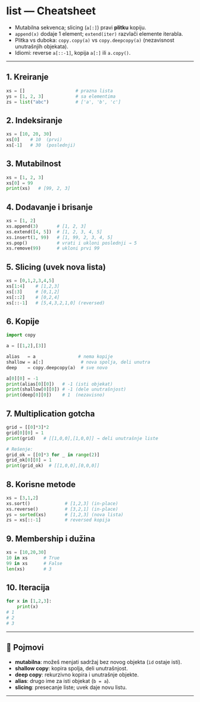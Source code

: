 # list — Cheatsheet

- Mutabilna sekvenca; slicing (`a[:]`) pravi **plitku** kopiju.
- `append(x)` dodaje 1 element; `extend(iter)` razvlači elemente iterabla.
- Plitka vs duboka: `copy.copy(a)` vs `copy.deepcopy(a)` (nezavisnost unutrašnjih objekata).
- Idiomi: reverse `a[::-1]`, kopija `a[:]` ili `a.copy()`.

---

## 1. Kreiranje

```python
xs = []                   # prazna lista
ys = [1, 2, 3]            # sa elementima
zs = list("abc")          # ['a', 'b', 'c']
```

## 2. Indeksiranje

```python
xs = [10, 20, 30]
xs[0]    # 10  (prvi)
xs[-1]   # 30  (poslednji)
```

## 3. Mutabilnost

```python
xs = [1, 2, 3]
xs[0] = 99
print(xs)   # [99, 2, 3]
```

## 4. Dodavanje i brisanje

```python
xs = [1, 2]
xs.append(3)       # [1, 2, 3]
xs.extend([4, 5])  # [1, 2, 3, 4, 5]
xs.insert(1, 99)   # [1, 99, 2, 3, 4, 5]
xs.pop()           # vrati i ukloni poslednji → 5
xs.remove(99)      # ukloni prvi 99
```

## 5. Slicing (uvek nova lista)

```python
xs = [0,1,2,3,4,5]
xs[1:4]    # [1,2,3]
xs[:3]     # [0,1,2]
xs[::2]    # [0,2,4]
xs[::-1]   # [5,4,3,2,1,0] (reversed)
```

## 6. Kopije

```python
import copy

a = [[1,2],[3]]

alias   = a                # nema kopije
shallow = a[:]              # nova spolja, deli unutra
deep    = copy.deepcopy(a)  # sve novo

a[0][0] = -1
print(alias[0][0])   # -1 (isti objekat)
print(shallow[0][0]) # -1 (dele unutrašnjost)
print(deep[0][0])    # 1  (nezavisno)
```

## 7. Multiplication gotcha

```python
grid = [[0]*3]*2
grid[0][0] = 1
print(grid)   # [[1,0,0],[1,0,0]] → deli unutrašnje liste

# Rešenje:
grid_ok = [[0]*3 for _ in range(2)]
grid_ok[0][0] = 1
print(grid_ok)  # [[1,0,0],[0,0,0]]
```

## 8. Korisne metode

```python
xs = [3,1,2]
xs.sort()             # [1,2,3] (in-place)
xs.reverse()          # [3,2,1] (in-place)
ys = sorted(xs)       # [1,2,3] (nova lista)
zs = xs[::-1]         # reversed kopija
```

## 9. Membership i dužina

```python
xs = [10,20,30]
10 in xs      # True
99 in xs      # False
len(xs)       # 3
```

## 10. Iteracija

```python
for x in [1,2,3]:
    print(x)
# 1
# 2
# 3
```

---

## 🧠 Pojmovi

- **mutabilna**: možeš menjati sadržaj bez novog objekta (`id` ostaje isti).
- **shallow copy**: kopira spolja, deli unutrašnjost.
- **deep copy**: rekurzivno kopira i unutrašnje objekte.
- **alias**: drugo ime za isti objekat (`b = a`).
- **slicing**: presecanje liste; uvek daje novu listu.

---
